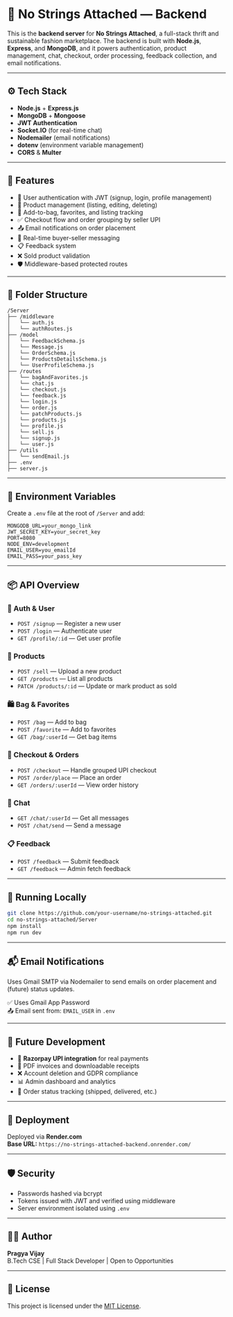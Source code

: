 # 🧵 No Strings Attached — Backend

This is the **backend server** for **No Strings Attached**, a full-stack thrift and sustainable fashion marketplace. The backend is built with **Node.js**, **Express**, and **MongoDB**, and it powers authentication, product management, chat, checkout, order processing, feedback collection, and email notifications.

---

## ⚙️ Tech Stack

- **Node.js** + **Express.js**
- **MongoDB** + **Mongoose**
- **JWT Authentication**
- **Socket.IO** (for real-time chat)
- **Nodemailer** (email notifications)
- **dotenv** (environment variable management)
- **CORS** & **Multer**

---

## 🚀 Features

- 🔐 User authentication with JWT (signup, login, profile management)
- 🧵 Product management (listing, editing, deleting)
- 💼 Add-to-bag, favorites, and listing tracking
- ✅ Checkout flow and order grouping by seller UPI
- 📤 Email notifications on order placement
- 💬 Real-time buyer-seller messaging
- 📋 Feedback system
- ❌ Sold product validation
- 🛡 Middleware-based protected routes

---

## 📂 Folder Structure

```
/Server
├── /middleware
│   └── auth.js
│   └── authRoutes.js
├── /model
│   └── FeedbackSchema.js
│   └── Message.js
│   └── OrderSchema.js
│   └── ProductsDetailsSchema.js
│   └── UserProfileSchema.js
├── /routes
│   └── bagAndFavorites.js
│   └── chat.js
│   └── checkout.js
│   └── feedback.js
│   └── login.js
│   └── order.js
│   └── patchProducts.js
│   └── products.js
│   └── profile.js
│   └── sell.js
│   └── signup.js
│   └── user.js
├── /utils
│   └── sendEmail.js
├── .env
├── server.js
```

---

## 🔐 Environment Variables

Create a `.env` file at the root of `/Server` and add:

```env
MONGODB_URL=your_mongo_link
JWT_SECRET_KEY=your_secret_key
PORT=8080
NODE_ENV=development
EMAIL_USER=you_emailId
EMAIL_PASS=your_pass_key
```

---

## 📦 API Overview

### 👤 Auth & User
- `POST /signup` — Register a new user
- `POST /login` — Authenticate user
- `GET /profile/:id` — Get user profile

### 🧵 Products
- `POST /sell` — Upload a new product
- `GET /products` — List all products
- `PATCH /products/:id` — Update or mark product as sold

### 🛍 Bag & Favorites
- `POST /bag` — Add to bag
- `POST /favorite` — Add to favorites
- `GET /bag/:userId` — Get bag items

### 💸 Checkout & Orders
- `POST /checkout` — Handle grouped UPI checkout
- `POST /order/place` — Place an order
- `GET /orders/:userId` — View order history

### 💬 Chat
- `GET /chat/:userId` — Get all messages
- `POST /chat/send` — Send a message

### 📋 Feedback
- `POST /feedback` — Submit feedback
- `GET /feedback` — Admin fetch feedback

---

## 🧪 Running Locally

```bash
git clone https://github.com/your-username/no-strings-attached.git
cd no-strings-attached/Server
npm install
npm run dev
```

---

## 📬 Email Notifications

Uses Gmail SMTP via Nodemailer to send emails on order placement and (future) status updates.

✅ Uses Gmail App Password  
📤 Email sent from: `EMAIL_USER` in `.env`

---

## 🔮 Future Development

- 💸 **Razorpay UPI integration** for real payments
- 🧾 PDF invoices and downloadable receipts
- ❌ Account deletion and GDPR compliance
- 📊 Admin dashboard and analytics
- 🔁 Order status tracking (shipped, delivered, etc.)

---

## 📡 Deployment

Deployed via **Render.com**  
**Base URL:** `https://no-strings-attached-backend.onrender.com/`

---

## 🛡️ Security

- Passwords hashed via bcrypt
- Tokens issued with JWT and verified using middleware
- Server environment isolated using `.env`

---

## 👩‍💻 Author

**Pragya Vijay**  
B.Tech CSE | Full Stack Developer | Open to Opportunities

---

## 📝 License

This project is licensed under the [MIT License](LICENSE).
